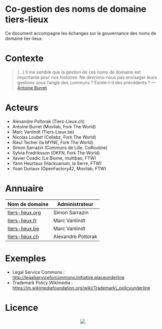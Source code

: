 # Co-gestion des noms de domaine tiers-lieux

Ce document accompagne les échanges sur la gouvernance des noms de domaine tier-lieux. 

# **Contexte**

> (...) Il me semble que la gestion de ces noms de domaine est importante pour nos histoires. Ne devrions-nous pas envisager leurs gestions sous l’angle des communs ? Existe-t-il des précédents ? — [Antoine Burret](http://movilab.org/index.php?title=Utilisateur:Antoine)

# **Acteurs**

   * Alexandre Poltorak (Tiers-Lieux.ch)
   * Antoine Burret (Movilab, Fork The World)
   * Marc Vanlindt (Tiers-Lieux.be)
   * Nicolas Loubet (Cellabz, Fork The World)
   * Rieul Techer (la MYNE, Fork The World)
   * Simon Sarrazin (Communs de Lille, CoRoutine)
   * Sylvia Fredriksson (OKFN, Fork The World)
   * Xavier Coadic (Le Biome, multibao, FTW)
   * Yann Heurtaux (Hackuarium, la Serre, FTW)
   * Yoan Duriaux (OpenFactory42, Movilab, FTW)

# **Annuaire**

**Nom de domaine** | **Administrateur**
------------ | -------------
[tiers-lieux.org](tiers-lieux.org) | Simon Sarrazin
[tiers-lieux.fr](tiers-lieux.fr) | Marc Vanlindt
[tiers-lieux.be](tiers-lieux.be) | Marc Vanlindt
[tiers-lieux.ch](tiers-lieux.ch) | Alexandre Poltorak

# **Exemples**

   * Legal Service Commons : http://legalserviceforcommons.initiative.placeunderline
   * Trademark Policy Wikimedia : https://m.wikimediafoundation.org/wiki/Trademark\_policyunderline

# **Licence**

<p align="center">
  <img src="https://github.com/nicolasloubet/compte-rendus/blob/master/Images/CC-BY-NC-SA.png?raw=true alt="CC-BY-NC-SA 4.0"/>
</p>
